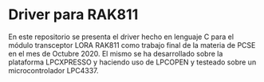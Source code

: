 # Driver para RAK811
En este repositorio se presenta el driver hecho en lenguaje C para el módulo transceptor LORA RAK811 como trabajo final de la materia de PCSE en el mes de Octubre 2020. 
El mismo se ha desarrollado sobre la plataforma LPCXPRESSO y haciendo uso de LPCOPEN y testeado sobre un microcontrolador LPC4337. 
